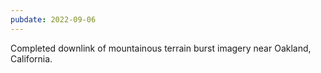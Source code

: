 ```yaml
---
pubdate: 2022-09-06
---
```


Completed downlink of mountainous terrain burst imagery near Oakland, California.
